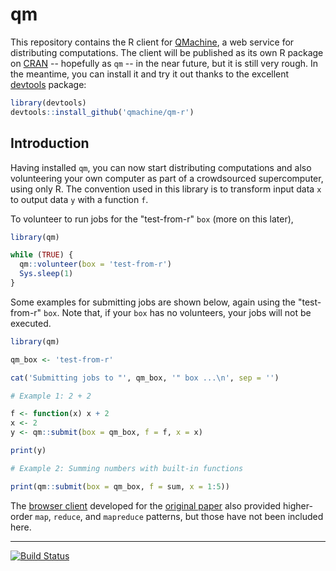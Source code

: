 qm
==

This repository contains the R client for [QMachine](https://www.qmachine.org),
a web service for distributing computations. The client will be published as
its own R package on [CRAN](http://cran.r-project.org) -- hopefully as `qm` --
in the near future, but it is still very rough. In the meantime, you can
install it and try it out thanks to the excellent
[devtools](https://github.com/hadley/devtools) package:

```r
library(devtools)
devtools::install_github('qmachine/qm-r')
```


Introduction
------------

Having installed `qm`, you can now start distributing computations and also
volunteering your own computer as part of a crowdsourced supercomputer, using
only R. The convention used in this library is to transform input data `x` to
output data `y` with a function `f`.

To volunteer to run jobs for the "test-from-r" `box` (more on this later), 

```r
library(qm)

while (TRUE) {
  qm::volunteer(box = 'test-from-r')
  Sys.sleep(1)
}
```


Some examples for submitting jobs are shown below, again using the
"test-from-r" `box`. Note that, if your `box` has no volunteers, your jobs will
not be executed.

```r
library(qm)

qm_box <- 'test-from-r'

cat('Submitting jobs to "', qm_box, '" box ...\n', sep = '')

# Example 1: 2 + 2

f <- function(x) x + 2
x <- 2
y <- qm::submit(box = qm_box, f = f, x = x)

print(y)

# Example 2: Summing numbers with built-in functions

print(qm::submit(box = qm_box, f = sum, x = 1:5))
```

The [browser client](https://github.com/qmachine/qm-browser-client) developed
for the  [original paper](http://www.biomedcentral.com/1471-2105/15/176) also
provided higher-order `map`, `reduce`, and `mapreduce` patterns, but those have
not been included here.

---

[![Build Status](https://travis-ci.org/qmachine/qm-r.png?branch=master)](https://travis-ci.org/qmachine/qm-r)

